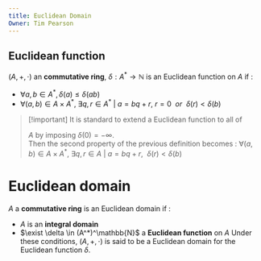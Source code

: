 ```yaml
---
title: Euclidean Domain
Owner: Tim Pearson
---
```

  
## Euclidean function
$(A,+, \cdot)$ an **commutative ring**, $\delta:A^* \rightarrow\mathbb{N}$ is an Euclidean function on $A$ if :
- $\forall a,b \in A^*, \delta(a) \le \delta (ab)$
- $\forall (a,b) \in A\times A^*,\ \exists q,r \in A^* \ | \ a = bq + r,\ r = 0 \ \ or \ \ \delta(r) \lt \delta (b)$
  

> [!important] It is standard to extend a Euclidean function to all of
> 
> $A$ by imposing $\delta (0)=- \infty$.  
> Then the second property of the previous definition becomes : $\forall (a,b) \in A \times A^*,\ \exists q,r \in A \ | \ a = bq + r, \ \ \delta(r) \lt \delta (b)$
  
# Euclidean domain
$A$ a **commutative ring** is an Euclidean domain if :
- $A$ is an **integral domain**
- $\exist \delta \in (A^*)^\mathbb{N}$ a **Euclidean function** on $A$
Under these conditions, $(A, +, \cdot)$ is said to be a Euclidean domain for the Euclidean function $\delta$.